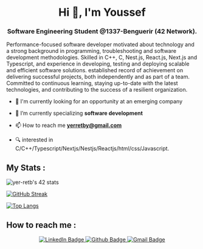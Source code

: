 <h1 align="center">Hi 👋, I'm Youssef</h1>
<h3 align="center">Software Engineering Student @1337-Benguerir (42 Network).</h3>

Performance-focused software developer motivated about technology and a strong background in programming, troubleshooting and software development methodologies. Skilled in C++, C, Nest.js, React.js, Next.js and Typescript, and experience in developing, testing and deploying scalable and efficient software solutions. established record of achievement on delivering successful projects, both independently and as part of a team. Committed to continuous learning, staying up-to-date with the latest technologies, and contributing to the success of a resilient organization.




- 🔭 I'm currently looking for an opportunity at an emerging company

- 🌱 I’m currently specializing **software development**

- 📫 How to reach me **yerretby@gmail.com**

- 🔍 interested in C/C++/Typescript/Nextjs/Nestjs/Reactjs/html/css/Javascript.

<h2> My Stats : </h2>

<img src="https://badge.mediaplus.ma/colorfulwaves/yer-retb" alt="yer-retb's 42 stats" />

[![GitHub Streak](http://github-readme-streak-stats.herokuapp.com?user=yer-retb&theme=dark&background=000000)](https://git.io/streak-stats)

[![Top Langs](https://github-readme-stats.vercel.app/api/top-langs/?username=yer-retb&langs_count=15&layout=compact&theme=highcontrast)](https://github.com/yer-retb)


<h2> How to reach me : </h2>
 <p id="badges" align="center">
  <a href="https://www.linkedin.com/in/er-retby-youssef/">
    <img src="https://img.shields.io/badge/LinkedIn-blue?style=for-the-badge&logo=linkedin&logoColor=white" alt="LinkedIn Badge"/>
  </a>
  <a href="https://github.com/yer-retb">
    <img src="https://img.shields.io/badge/Github-black?style=for-the-badge&logo=github&logoColor=white" alt="Github Badge"/>
  </a>

  <a href="mailto:yerretby@gmail.com">
    <img src="https://img.shields.io/badge/Gmail-red?style=for-the-badge&logo=gmail&logoColor=white" alt="Gmail Badge"/>
  </a>
</p>

<div align="center">
  <img src="https://komarev.com/ghpvc/?username=yer-retb&style=flat-square&color=blue" alt=""/>
</div>
